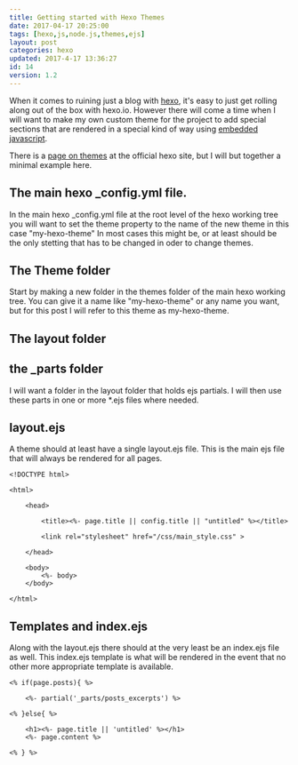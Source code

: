 ```yaml
---
title: Getting started with Hexo Themes
date: 2017-04-17 20:25:00
tags: [hexo,js,node.js,themes,ejs]
layout: post
categories: hexo
updated: 2017-4-17 13:36:27
id: 14
version: 1.2
---
```

When it comes to ruining just a blog with [hexo](https://hexo.io/), it's easy to just get rolling along out of the box with hexo.io. However there will come a time when I will want to make my own custom theme for the project to add special sections that are rendered in a special kind of way using [embedded javascript](http://www.embeddedjs.com/).

<!-- more -->

There is a [page on themes](https://hexo.io/docs/themes.html) at the official hexo site, but I will but together a minimal example here.

## The main hexo _config.yml file.

In the main hexo _config.yml file at the root level of the hexo working tree you will want to set the theme property to the name of the new theme in this case &#34;my-hexo-theme&#34; In most cases this might be, or at least should be the only stetting that has to be changed in oder to change themes.

## The Theme folder

Start by making a new folder in the themes folder of the main hexo working tree. You can give it a name like &#34;my-hexo-theme&#34; or any name you want, but for this post I will refer to this theme as my-hexo-theme.

## The layout folder

## the _parts folder

I will want a folder in the layout folder that holds ejs partials. I will then use these parts in one or more *.ejs files where needed.

## layout.ejs

A theme should at least have a single layout.ejs file. This is the main ejs file that will always be rendered for all pages.

```ejs
<!DOCTYPE html>
 
<html>
 
    <head>
 
        <title><%- page.title || config.title || "untitled" %></title>
 
        <link rel="stylesheet" href="/css/main_style.css" >
 
    </head>
 
    <body>
        <%- body>
    </body>
 
</html>
```

## Templates and index.ejs

Along with the layout.ejs there should at the very least be an index.ejs file as well. This index.ejs template is what will be rendered in the event that no other more appropriate template is available.

```ejs
<% if(page.posts){ %>
 
    <%- partial('_parts/posts_excerpts') %>
 
<% }else{ %>
 
    <h1><%- page.title || 'untitled' %></h1>
    <%- page.content %>
 
<% } %>
```

<!--

## The Themes source folder.


## The Theme's _config.yml file


-->